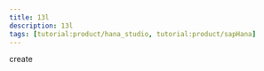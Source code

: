 ```yaml
---
title: 13l
description: 13l
tags: [tutorial:product/hana_studio, tutorial:product/sapHana]
---
```

create
